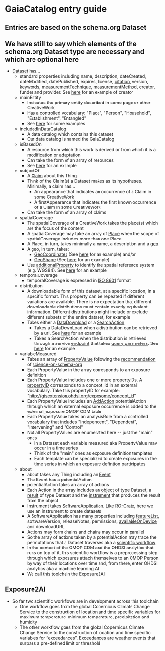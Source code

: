 # GaiaCatalog entry guide
## Entries are based on the schema.org Dataset
## We have still to say which elements of the schema.org Dataset type are necessary and which are optional here
- [Dataset](https://schema.org/Dataset) has...
  - standard properties including name, description, dateCreated, dateModified, datePublished, expires, license, [citation](https://schema.org/citation), version, [keywords](https://schema.org/keywords), [measurementTechnique](https://schema.org/measurementTechnique), [measurementMethod](https://schema.org/measurementMethod), creator, funder and provider. See [here](https://github.com/ESIPFed/science-on-schema.org/blob/main/guides/Dataset.md#roles-of-people) for an example of creator
  - mainEntity
    - Indicates the primary entity described in some page or other CreativeWork
    - Has a controlled vocabulary: "Place", "Person", "Household", "Establishment", "Entangled"
    - See [here](https://www.researchobject.org/ro-crate/specification/1.2/crate-focus.html) for some examples
  - includedInDataCatalog
    - A data catalog which contains this dataset
    - Our data catalog is named the GaiaCatalog
  - isBasedOn
    - A resource from which this work is derived or from which it is a modification or adaptation
    - Can take the form of an array of resources
    - See [here](https://github.com/ESIPFed/science-on-schema.org/blob/main/guides/Dataset.md#indicating-a-source-dataset-schemaisbasedon-and-provwasderivedfrom) for an example
  - subjectOf
    - A [Claim](https://schema.org/Claim) about this Thing
    - Think of the Claim(s) a Dataset makes as its hypotheses. Minimally, a claim has...
      - An appearance that indicates an occurrence of a Claim in some CreativeWork
      - A firstAppearance that indicates the first known occurrence of a Claim in some CreativeWork
    - Can take the form of an array of claims
  - spatialCoverage
    - The spatialCoverage of a CreativeWork takes the place(s) which are the focus of the content
    - A spatialCoverage may take an array of [Place](https://schema.org/Place) when the scope of spatialCoverage includes more than one Place
    - A Place, in turn, takes minimally a name, a description and a [geo](https://schema.org/geo)
    - A geo, in turn, takes:
      - [GeoCoordinates](https://schema.org/GeoCoordinates) (See [here](https://github.com/ESIPFed/science-on-schema.org/blob/main/guides/Dataset.md#use-geocoordinates-for-point-locations) for an example) and/or
      - [GeoShape](https://schema.org/GeoShape) (See [here](https://github.com/ESIPFed/science-on-schema.org/blob/main/guides/Dataset.md#use-geoshape-for-all-other-location-types) for an example)
    - Use [additionalProperty](https://schema.org/additionalProperty) to identify the spatial reference system (e.g. WGS84). See [here](https://github.com/ESIPFed/science-on-schema.org/blob/main/guides/Dataset.md#spatial-reference-systems) for an example
  - temporalCoverage
    - temporalCoverage is expressed in [ISO 8601](https://en.wikipedia.org/wiki/ISO_8601) format
  - distribution
    - A downloadable form of this dataset, at a specific location, in a specific format. This property can be repeated if different variations are available. There is no expectation that different downloadable distributions must contain exactly equivalent information. Different distributions might include or exclude different subsets of the entire dataset, for example
    - Takes either a [DataDownload](https://schema.org/DataDownload) or a [SearchAction](https://schema.org/SearchAction)
      - Takes a DataDownLoad when a distribution can be retrieved by a url. See [here](https://github.com/ESIPFed/science-on-schema.org/blob/main/guides/Dataset.md#distributions) for an example
      - Takes a SearchAction when the distribution is retrieved through a service [endpoint](https://schema.org/EntryPoint) that takes [query parameters](https://schema.org/PropertyValueSpecification). See [here](https://github.com/ESIPFed/science-on-schema.org/blob/main/guides/Dataset.md#accessing-data-through-a-service-endpoint) for an example
  - variableMeasured
    - Takes an array of [PropertyValue](https://schema.org/PropertyValue) following the [recommendation](https://github.com/ESIPFed/science-on-schema.org/blob/main/guides/Dataset.md#tier-2-names-of-variables-with-formal-property-types) of [science-on-schema-org](https://github.com/ESIPFed/science-on-schema.org/blob/main/guides/Dataset.md#describing-a-dataset)
    - Each PropertyValue in the array corresponds to an exposure definition
    - Each PropertyValue includes one or more propertyIDs. A [propertyID](https://schema.org/propertyID) corresponds to a concept_id in an external vocabulary. Take this propertyID for example: "http://gisextension.ohdsi.org/exposome/concept_id"
    - Each PropertyValue includes an [AddAction](https://schema.org/AddAction) potentialAction through which an external exposure occurrence is added to the external_exposure OMOP CDM table
    - Each PropertyValue takes an analysisRole from a controlled vocabulary that includes "Independent", "Dependent", "Intervening" and "Control"
    - Not all PropertyValues are enumerated here -- just the "main" ones
      - In a Dataset each variable measured aka PropertyValue may occur in a time series
      - Think of the "main" ones as exposure definition templates
      - Each template can be specialized to create exposures in the time series in which an exposure defintion participates
  - about
    - about takes any Thing including an [Event](https://schema.org/Event)
    - The Event has a potentialAction
    - potentialAction takes an array of actions
    - Each Action in the array includes an [object](https://schema.org/object) of type Dataset, a [result](https://schema.org/result) of type Dataset and the [instrument](https://schema.org/instrument) that produces the result from the object
    - Instrument takes [SoftwareApplication](https://schema.org/SoftwareApplication). Like [RO-Crate](https://www.researchobject.org/ro-crate/specification/1.2/provenance.html), here we use an instrument to create datasets
    - A SoftwareApplication has many properties including [featureList](https://schema.org/featureList), softwareVersion, releaseNotes, permissions, [availableOnDevice](https://schema.org/availableOnDevice) and downloadURL
    - Actions may form chains and chains may occur in parallel
    - So the array of actions taken by a potentialAction may trace the permutations that a Dataset traverses aka a [scientific workflow](https://jenkins-1.dataone.org/jenkins/view/Documentation%20Projects/job/ProvONE-Documentation-trunk/ws/provenance/ProvONE/v1/provone.html)
    - In the context of the OMOP CDM and the OHDSI analytics that runs on top of it, this scientific workflow is a preprocessing step through which exposures attach themselves to an OMOP Person by way of their locations over time and, from there, enter OHDSI analytics aka a machine learning AI
    - We call this toolchain the Exposure2AI
## Exposure2AI
- So far two scientific workflows are in development across this toolchain
  - One workflow goes from the global Copernicus Climate Change Service to the construction of location and time specific variables for maximum temperature, minimum temperature, precipitation and humidity
  - The other workflow goes from the global Copernicus Climate Change Service to the construction of location and time specific variables for “exceedances”. Exceedances are weather events that surpass a pre-defined limit or threshold
